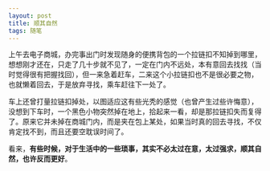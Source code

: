 ```yaml
---
layout: post
title: 顺其自然
tags: 随笔
---
```


上午去电子商城，办完事出门时发现随身的便携背包的一个拉链扣不知掉到哪里，想想刚才还在，只走了几十步就不见了，一定在门内不远处，本有意回去找找（当时觉得很有把握找回），但一来急着赶车，二来这个小拉链扣也不是很必要之物，也就懒着回去，于是放弃寻找，乘车赶往下一处了。

车上还曾打量拉链扣掉处，以图适应这有些光秃的感觉（也曾产生过些许悔意），没想到下车时，一个黑色小物突然掉在地上，拾起来一看，却是那拉链扣失而复得了。原来它并未掉在商城门内，而是夹在包上某处，如果当时真的回去寻找，不仅肯定找不到，而且还要空耽误时间了。

看来，**有些时候，对于生活中的一些琐事，其实不必太过在意，太过强求，顺其自然，也许反而更好**。